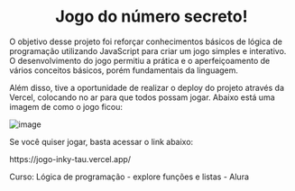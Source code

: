 <h1 align="center"> Jogo do número secreto! </h1>

<p> O objetivo desse projeto foi reforçar conhecimentos básicos de lógica de programação utilizando JavaScript para criar um jogo simples e interativo. O desenvolvimento do jogo permitiu a prática e o aperfeiçoamento de vários conceitos básicos, porém fundamentais da linguagem.</p>
<p>Além disso, tive a oportunidade de realizar o deploy do projeto através da Vercel, colocando no ar para que todos possam jogar.
Abaixo está uma imagem de como o jogo ficou:</p>

![image](https://github.com/lalmeidaribeiro/jogo-do-numero-secreto/assets/53921029/d9854bd2-7e2d-4495-849f-8245b26fa48f)

<p>Se você quiser jogar, basta acessar o link abaixo:</p>
<p>https://jogo-inky-tau.vercel.app/</p>

<p>Curso: Lógica de programação - explore funções e listas - Alura </p>
